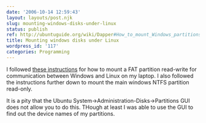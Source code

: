 ```yaml
---
date: '2006-10-14 12:59:43'
layout: layouts/post.njk
slug: mounting-windows-disks-under-linux
status: publish
ref: http://ubuntuguide.org/wiki/Dapper#How_to_mount_Windows_partitions_.28FAT.29_on_boot-up.2C_and_allow_all_users_to_read.2Fwrite
title: Mounting windows disks under Linux
wordpress_id: '117'
categories: Programming
---
```


I followed [these instructions](http://ubuntuguide.org/wiki/Dapper#How_to_mount_Windows_partitions_.28FAT.29_on_boot-up.2C_and_allow_all_users_to_read.2Fwrite) for how to mount a FAT partition read-write for communication between Windows and Linux on my laptop.   I also followed the instructions further down to mount the main windows NTFS partition read-only.

It is a pity that the Ubuntu System->Administration-Disks->Partitions GUI does not allow you to do this.  THough at least I was able to use the GUI to find out the device names of my partitions.


